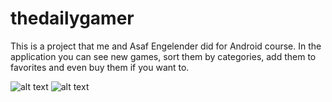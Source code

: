 # thedailygamer

This is a project that me and Asaf Engelender did for Android course.
In the application you can see new games, sort them by categories, add them to favorites and even buy them if you want to.

![alt text](https://i.imgur.com/jZP6wpk.jpg)
![alt text](https://i.imgur.com/ylqHmIW.jpg)

